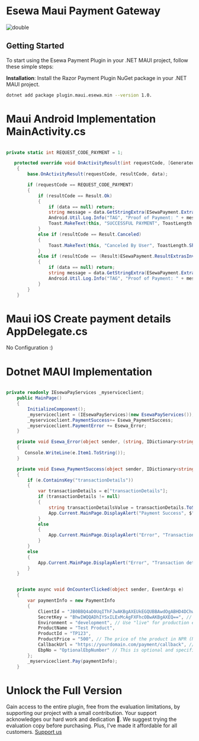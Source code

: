 # Esewa Maui Payment Gateway 

![double](https://github.com/samirgcofficial/EsewaMauiPay/assets/55045516/4f9719bb-d8ea-485b-bb22-d20ce09c2fa4)

## Getting Started

To start using the Esewa Payment Plugin in your .NET MAUI project, follow these simple steps:

 **Installation**: Install the Razor Payment Plugin NuGet package in your .NET MAUI project.
   ```sh
  dotnet add package plugin.maui.esewa.min --version 1.0.
```

# Maui Android Implementation MainActivity.cs
```csharp

private static int REQUEST_CODE_PAYMENT = 1;

   protected override void OnActivityResult(int requestCode, [GeneratedEnum] Result resultCode, Intent data)
    {
        base.OnActivityResult(requestCode, resultCode, data);

        if (requestCode == REQUEST_CODE_PAYMENT)
        {
            if (resultCode == Result.Ok)
            {
                if (data == null) return;
                string message = data.GetStringExtra(ESewaPayment.ExtraResultMessage);
                Android.Util.Log.Info("TAG", "Proof of Payment: " + message);
                Toast.MakeText(this, "SUCCESSFUL PAYMENT", ToastLength.Short).Show();
            }
            else if (resultCode == Result.Canceled)
            {
                Toast.MakeText(this, "Canceled By User", ToastLength.Short).Show();
            }
            else if (resultCode == (Result)ESewaPayment.ResultExtrasInvalid)
            {
                if (data == null) return;
                string message = data.GetStringExtra(ESewaPayment.ExtraResultMessage);
                Android.Util.Log.Info("TAG", "Proof of Payment: " + message);
            }
        }
    }
```
# Maui iOS Create payment details AppDelegate.cs

No Configuration :) 

# Dotnet MAUI Implementation 
```csharp

private readonly IEsewaPayServices _myserviceclient;
    public MainPage()
	{
		InitializeComponent();
        _myserviceclient = (IEsewaPayServices)(new EsewaPayServices());
        _myserviceclient.PaymentSuccess+= Esewa_PaymentSuccess;
        _myserviceclient.PaymentError += Esewa_Error;
    }

    private void Esewa_Error(object sender, (string, IDictionary<string, string>) e)
    {
       Console.WriteLine(e.Item1.ToString());
    }

    private void Esewa_PaymentSuccess(object sender, IDictionary<string, object> e)
    {
        if (e.ContainsKey("transactionDetails"))
        {
            var transactionDetails = e["transactionDetails"];
            if (transactionDetails != null)
            {
                string transactionDetailsValue = transactionDetails.ToString();
                App.Current.MainPage.DisplayAlert("Payment Success", $"Transaction Details: {transactionDetailsValue}", "Ok");
            }
            else
            {
                App.Current.MainPage.DisplayAlert("Error", "Transaction details value is null", "Ok");
            }
        }
        else
        {
            App.Current.MainPage.DisplayAlert("Error", "Transaction details not found", "Ok");
        }
    }


    private async void OnCounterClicked(object sender, EventArgs e)
	{
        var paymentInfo = new PaymentInfo
        {
            ClientId = "JB0BBQ4aD0UqIThFJwAKBgAXEUkEGQUBBAwdOgABHD4DChwUAB0R", // Replace with your actual Client ID provided by eSewa
            SecretKey = "BhwIWQQADhIYSxILExMcAgFXFhcOBwAKBgAXEQ==", // Replace with your actual Secret Key provided by eSewa
            Environment = "development", // Use "live" for production environment
            ProductName = "Test Product",
            ProductId = "TP123",
            ProductPrice = "500", // The price of the product in NPR (Nepalese Rupee)
            CallbackUrl = "https://yourdomain.com/payment/callback", // Your server callback URL
            EbpNo = "OptionalEbpNumber" // This is optional and specific to your implementation
        };
        _myserviceclient.Pay(paymentInfo);
    }
```

# Unlock the Full Version
Gain access to the entire plugin, free from the evaluation limitations, by supporting our project with a small contribution. Your support acknowledges our hard work and dedication 🥰. We suggest trying the evaluation copy before purchasing. Plus, I've made it affordable for all customers.
[Support us](https://www.buymeacoffee.com/samirgc/e/222788)

